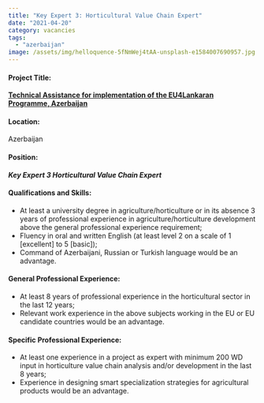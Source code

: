 ```yaml
---
title: "Key Expert 3: Horticultural Value Chain Expert"
date: "2021-04-20"
category: vacancies
tags: 
  - "azerbaijan"
image: /assets/img/helloquence-5fNmWej4tAA-unsplash-e1584007690957.jpg
---
```

#### Project Title:

**[Technical Assistance for implementation of the EU4Lankaran Programme, Azerbaijan](https://epm.lv/shortlist-eu4lankaran-azerbaijan/)**

#### Location:

Azerbaijan

#### Position:

**_Key Expert 3 Horticultural Value Chain Expert_**

#### Qualifications and Skills:

- At least a university degree in agriculture/horticulture or in its absence 3 years of professional experience in agriculture/horticulture development above the general professional experience requirement;
- Fluency in oral and written English (at least level 2 on a scale of 1 \[excellent\] to 5 \[basic\]);
- Command of Azerbaijani, Russian or Turkish language would be an advantage.

#### General Professional Experience:

- At least 8 years of professional experience in the horticultural sector in the last 12 years;
- Relevant work experience in the above subjects working in the EU or EU candidate countries would be an advantage.

#### Specific Professional Experience:

- At least one experience in a project as expert with minimum 200 WD input in horticulture value chain analysis and/or development in the last 8 years;
- Experience in designing smart specialization strategies for agricultural products would be an advantage.
